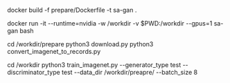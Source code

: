 


docker build -f prepare/Dockerfile -t sa-gan .

docker run -it --runtime=nvidia -w /workdir -v $PWD:/workdir --gpus=1 sa-gan bash

cd /workdir/prepare
python3 download.py
python3 convert_imagenet_to_records.py

cd /workdir
python3 train_imagenet.py --generator_type test --discriminator_type test --data_dir /workdir/preapre/ --batch_size 8
